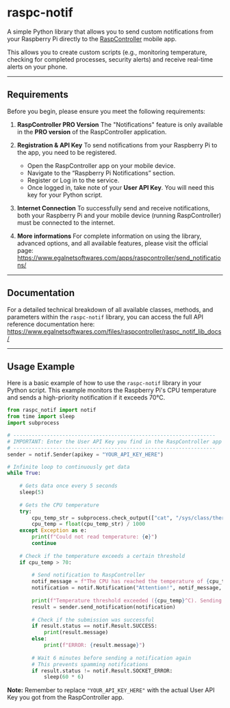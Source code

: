 # raspc-notif

A simple Python library that allows you to send custom notifications from your Raspberry Pi directly to the [RaspController](https://www.egalnetsoftwares.com/apps/raspcontroller/) mobile app.

This allows you to create custom scripts (e.g., monitoring temperature, checking for completed processes, security alerts) and receive real-time alerts on your phone.

---

## Requirements

Before you begin, please ensure you meet the following requirements:

1.  **RaspController PRO Version**
    The "Notifications" feature is only available in the **PRO version** of the RaspController application.

2.  **Registration & API Key**
    To send notifications from your Raspberry Pi to the app, you need to be registered.
    * Open the RaspController app on your mobile device.
    * Navigate to the “Raspberry Pi Notifications” section.
    * Register or Log in to the service.
    * Once logged in, take note of your **User API Key**. You will need this key for your Python script.

3.  **Internet Connection**
    To successfully send and receive notifications, both your Raspberry Pi and your mobile device (running RaspController) must be connected to the internet.

4.  **More informations**
    For complete information on using the library, advanced options, and all available features, please visit the official page: https://www.egalnetsoftwares.com/apps/raspcontroller/send_notifications/


---

## Documentation

For a detailed technical breakdown of all available classes, methods, and parameters within the ```raspc-notif``` library, you can access the full API reference documentation here:
https://www.egalnetsoftwares.com/files/raspcontroller/raspc_notif_lib_docs/

---

## Usage Example

Here is a basic example of how to use the `raspc-notif` library in your Python script. This example monitors the Raspberry Pi's CPU temperature and sends a high-priority notification if it exceeds 70°C.

```python
from raspc_notif import notif
from time import sleep
import subprocess

# ------------------------------------------------------------------
# IMPORTANT: Enter the User API Key you find in the RaspController app
# ------------------------------------------------------------------
sender = notif.Sender(apikey = "YOUR_API_KEY_HERE")

# Infinite loop to continuously get data
while True:
	
	# Gets data once every 5 seconds
	sleep(5)
	
	# Gets the CPU temperature
	try:
		cpu_temp_str = subprocess.check_output(["cat", "/sys/class/thermal/thermal_zone0/temp"]).decode("utf-8").strip()
		cpu_temp = float(cpu_temp_str) / 1000
	except Exception as e:
		print(f"Could not read temperature: {e}")
		continue
	
	# Check if the temperature exceeds a certain threshold
	if cpu_temp > 70:
		
		# Send notification to RaspController
		notif_message = f"The CPU has reached the temperature of {cpu_temp}^C"
		notification = notif.Notification("Attention!", notif_message, high_priority = True)
		
		print(f"Temperature threshold exceeded ({cpu_temp}^C). Sending notification...")
		result = sender.send_notification(notification)
		
		# Check if the submission was successful
		if result.status == notif.Result.SUCCESS:
			print(result.message)
		else:
			print(f"ERROR: {result.message}")
			
		# Wait 6 minutes before sending a notification again
		# This prevents spamming notifications
		if result.status != notif.Result.SOCKET_ERROR:
			sleep(60 * 6)

 ```

 **Note:** Remember to replace ```"YOUR_API_KEY_HERE"``` with the actual User API Key you got from the RaspController app.
